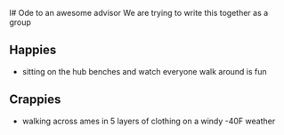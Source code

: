 l# Ode to an awesome advisor
We are trying to write this together as a group


## Happies

- sitting on the hub benches and watch everyone walk around is fun

## Crappies

- walking across ames in 5 layers of clothing on a windy -40F weather
